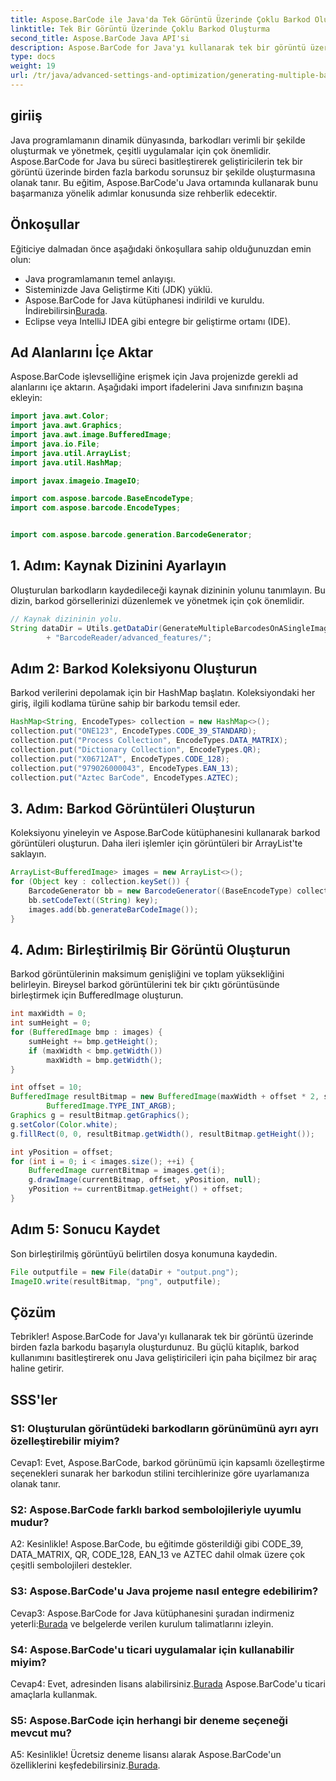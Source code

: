 ```yaml
---
title: Aspose.BarCode ile Java'da Tek Görüntü Üzerinde Çoklu Barkod Oluşturma
linktitle: Tek Bir Görüntü Üzerinde Çoklu Barkod Oluşturma
second_title: Aspose.BarCode Java API'si
description: Aspose.BarCode for Java'yı kullanarak tek bir görüntü üzerinde zahmetsizce birden fazla barkod oluşturun. Sorunsuz entegrasyon için adım adım kılavuzumuzu izleyin.
type: docs
weight: 19
url: /tr/java/advanced-settings-and-optimization/generating-multiple-barcodes-single-image/
---
```

## giriiş

Java programlamanın dinamik dünyasında, barkodları verimli bir şekilde oluşturmak ve yönetmek, çeşitli uygulamalar için çok önemlidir. Aspose.BarCode for Java bu süreci basitleştirerek geliştiricilerin tek bir görüntü üzerinde birden fazla barkodu sorunsuz bir şekilde oluşturmasına olanak tanır. Bu eğitim, Aspose.BarCode'u Java ortamında kullanarak bunu başarmanıza yönelik adımlar konusunda size rehberlik edecektir.

## Önkoşullar

Eğiticiye dalmadan önce aşağıdaki önkoşullara sahip olduğunuzdan emin olun:

- Java programlamanın temel anlayışı.
- Sisteminizde Java Geliştirme Kiti (JDK) yüklü.
- Aspose.BarCode for Java kütüphanesi indirildi ve kuruldu. İndirebilirsin[Burada](https://releases.aspose.com/barcode/java/).
- Eclipse veya IntelliJ IDEA gibi entegre bir geliştirme ortamı (IDE).

## Ad Alanlarını İçe Aktar

Aspose.BarCode işlevselliğine erişmek için Java projenizde gerekli ad alanlarını içe aktarın. Aşağıdaki import ifadelerini Java sınıfınızın başına ekleyin:

```java
import java.awt.Color;
import java.awt.Graphics;
import java.awt.image.BufferedImage;
import java.io.File;
import java.util.ArrayList;
import java.util.HashMap;

import javax.imageio.ImageIO;

import com.aspose.barcode.BaseEncodeType;
import com.aspose.barcode.EncodeTypes;


import com.aspose.barcode.generation.BarcodeGenerator;
```

## 1. Adım: Kaynak Dizinini Ayarlayın

Oluşturulan barkodların kaydedileceği kaynak dizininin yolunu tanımlayın. Bu dizin, barkod görsellerinizi düzenlemek ve yönetmek için çok önemlidir.

```java
// Kaynak dizininin yolu.
String dataDir = Utils.getDataDir(GenerateMultipleBarcodesOnASingleImage.class)
        + "BarcodeReader/advanced_features/";
```

## Adım 2: Barkod Koleksiyonu Oluşturun

Barkod verilerini depolamak için bir HashMap başlatın. Koleksiyondaki her giriş, ilgili kodlama türüne sahip bir barkodu temsil eder.

```java
HashMap<String, EncodeTypes> collection = new HashMap<>();
collection.put("ONE123", EncodeTypes.CODE_39_STANDARD);
collection.put("Process Collection", EncodeTypes.DATA_MATRIX);
collection.put("Dictionary Collection", EncodeTypes.QR);
collection.put("X06712AT", EncodeTypes.CODE_128);
collection.put("979026000043", EncodeTypes.EAN_13);
collection.put("Aztec BarCode", EncodeTypes.AZTEC);
```

## 3. Adım: Barkod Görüntüleri Oluşturun

Koleksiyonu yineleyin ve Aspose.BarCode kütüphanesini kullanarak barkod görüntüleri oluşturun. Daha ileri işlemler için görüntüleri bir ArrayList'te saklayın.

```java
ArrayList<BufferedImage> images = new ArrayList<>();
for (Object key : collection.keySet()) {
    BarcodeGenerator bb = new BarcodeGenerator((BaseEncodeType) collection.get(key));
    bb.setCodeText((String) key);
    images.add(bb.generateBarCodeImage());
}
```

## 4. Adım: Birleştirilmiş Bir Görüntü Oluşturun

Barkod görüntülerinin maksimum genişliğini ve toplam yüksekliğini belirleyin. Bireysel barkod görüntülerini tek bir çıktı görüntüsünde birleştirmek için BufferedImage oluşturun.

```java
int maxWidth = 0;
int sumHeight = 0;
for (BufferedImage bmp : images) {
    sumHeight += bmp.getHeight();
    if (maxWidth < bmp.getWidth())
        maxWidth = bmp.getWidth();
}

int offset = 10;
BufferedImage resultBitmap = new BufferedImage(maxWidth + offset * 2, sumHeight + offset * images.size(),
        BufferedImage.TYPE_INT_ARGB);
Graphics g = resultBitmap.getGraphics();
g.setColor(Color.white);
g.fillRect(0, 0, resultBitmap.getWidth(), resultBitmap.getHeight());

int yPosition = offset;
for (int i = 0; i < images.size(); ++i) {
    BufferedImage currentBitmap = images.get(i);
    g.drawImage(currentBitmap, offset, yPosition, null);
    yPosition += currentBitmap.getHeight() + offset;
}
```
## Adım 5: Sonucu Kaydet

Son birleştirilmiş görüntüyü belirtilen dosya konumuna kaydedin.

```java
File outputfile = new File(dataDir + "output.png");
ImageIO.write(resultBitmap, "png", outputfile);
```

## Çözüm

Tebrikler! Aspose.BarCode for Java'yı kullanarak tek bir görüntü üzerinde birden fazla barkodu başarıyla oluşturdunuz. Bu güçlü kitaplık, barkod kullanımını basitleştirerek onu Java geliştiricileri için paha biçilmez bir araç haline getirir.

## SSS'ler

### S1: Oluşturulan görüntüdeki barkodların görünümünü ayrı ayrı özelleştirebilir miyim?

Cevap1: Evet, Aspose.BarCode, barkod görünümü için kapsamlı özelleştirme seçenekleri sunarak her barkodun stilini tercihlerinize göre uyarlamanıza olanak tanır.

### S2: Aspose.BarCode farklı barkod sembolojileriyle uyumlu mudur?

A2: Kesinlikle! Aspose.BarCode, bu eğitimde gösterildiği gibi CODE_39, DATA_MATRIX, QR, CODE_128, EAN_13 ve AZTEC dahil olmak üzere çok çeşitli sembolojileri destekler.

### S3: Aspose.BarCode'u Java projeme nasıl entegre edebilirim?

 Cevap3: Aspose.BarCode for Java kütüphanesini şuradan indirmeniz yeterli:[Burada](https://releases.aspose.com/barcode/java/) ve belgelerde verilen kurulum talimatlarını izleyin.

### S4: Aspose.BarCode'u ticari uygulamalar için kullanabilir miyim?

 Cevap4: Evet, adresinden lisans alabilirsiniz.[Burada](https://purchase.aspose.com/buy) Aspose.BarCode'u ticari amaçlarla kullanmak.

### S5: Aspose.BarCode için herhangi bir deneme seçeneği mevcut mu?

 A5: Kesinlikle! Ücretsiz deneme lisansı alarak Aspose.BarCode'un özelliklerini keşfedebilirsiniz.[Burada](https://releases.aspose.com/).